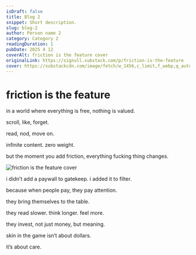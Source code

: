 ```yaml
---
isDraft: false
title: Blog 2
snippet: Short description.
slug: blog-2
author: Person name 2
category: Category 2
readingDuration: 1
pubDate: 2025 4 12
coverAlt: friction is the feature cover
originalLink: https://signull.substack.com/p/friction-is-the-feature
cover: https://substackcdn.com/image/fetch/w_1456,c_limit,f_webp,q_auto:good,fl_progressive:steep/https%3A%2F%2Fsubstack-post-media.s3.amazonaws.com%2Fpublic%2Fimages%2Faf9f6d5e-b688-4c8b-b243-3f55362cccc5_1024x1024.png
---
```


# friction is the feature
in a world where everything is free, nothing is valued.

scroll, like, forget.

read, nod, move on.

infinite content. zero weight.

but the moment you add friction, everything fucking thing changes.

![friction is the feature cover](https://substackcdn.com/image/fetch/w_1456,c_limit,f_webp,q_auto:good,fl_progressive:steep/https%3A%2F%2Fsubstack-post-media.s3.amazonaws.com%2Fpublic%2Fimages%2Faf9f6d5e-b688-4c8b-b243-3f55362cccc5_1024x1024.png)

i didn’t add a paywall to gatekeep. i added it to filter.

because when people pay, they pay attention.

they bring themselves to the table.

they read slower. think longer. feel more.

they invest, not just money, but meaning.

skin in the game isn’t about dollars.

it’s about care.

